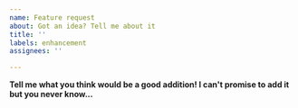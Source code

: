```yaml
---
name: Feature request
about: Got an idea? Tell me about it
title: ''
labels: enhancement
assignees: ''

---
```


**Tell me what you think would be a good addition!  I can't promise to add it but you never know...**
